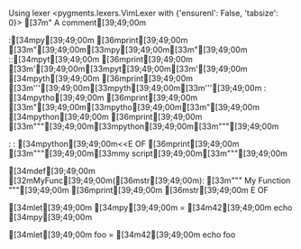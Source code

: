 Using lexer <pygments.lexers.VimLexer with {'ensurenl': False, 'tabsize': 0}>
[37m" A comment[39;49;00m

:[34mpy[39;49;00m [36mprint[39;49;00m [33m"[39;49;00m[33mpy[39;49;00m[33m"[39;49;00m
::[34mpyt[39;49;00m [36mprint[39;49;00m [33m'[39;49;00m[33mpyt[39;49;00m[33m'[39;49;00m
  [34mpyth[39;49;00m	[36mprint[39;49;00m [33m'''[39;49;00m[33mpyth[39;49;00m[33m'''[39;49;00m
 : [34mpytho[39;49;00m [36mprint[39;49;00m [33m"[39;49;00m[33mpytho[39;49;00m[33m"[39;49;00m
[34mpython[39;49;00m [36mprint[39;49;00m [33m"""[39;49;00m[33mpython[39;49;00m[33m"""[39;49;00m

  : : [34mpython[39;49;00m<<E OF
[36mprint[39;49;00m [33m"""[39;49;00m[33mmy script[39;49;00m[33m"""[39;49;00m

[34mdef[39;49;00m [32mMyFunc[39;49;00m([36mstr[39;49;00m):
  [33m""" My Function """[39;49;00m
  [36mprint[39;49;00m [36mstr[39;49;00m
E OF

[34mlet[39;49;00m [34mpy[39;49;00m = [34m42[39;49;00m
echo [34mpy[39;49;00m

[34mlet[39;49;00m foo = [34m42[39;49;00m
echo foo
